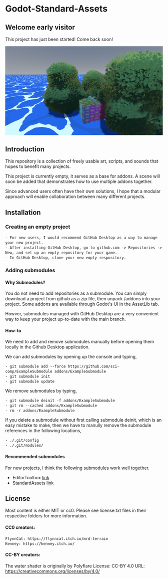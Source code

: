 # Godot-Standard-Assets

## Welcome early visitor

This project has just been started! Come back soon!

![demo](./addons/StandardAssets/Documentation/Image/demo.png)

## Introduction

This repository is a collection of freely usable art, scripts, and sounds that hopes to benefit many projects.

This project is currently empty, it serves as a base for addons. A scene will soon be added that demonstrates how to use multiple addons together.

Since advanced users often have their own solutions, I hope that a modular approach will enable collaboration between many different projects.

## Installation

### Creating an empty project

	- For new users, I would recommend GitHub Desktop as a way to manage your new project.
	- After installing GitHub Desktop, go to github.com -> Repositories -> New, and set up an empty repository for your game.
	- In GitHub Desktop, clone your new empty respository.

### Adding submodules

#### Why Submodules?

You do not need to add repositories as a submodule. You can simply download a project from github as a zip file, then unpack /addons into your project. Some addons are available through Godot's UI in the AssetLib tab.

Howver, submodules managed with GitHub Desktop are a very convenient way to keep your project up-to-date with the main branch.

#### How-to

We need to add and remove submodules manually before opening them locally in the Github Desktop application.

We can add submodules by opening up the console and typing,

	- git submodule add --force https://github.com/sci-comp/ExampleSubmodule addons/ExampleSubmodule
	- git submodule init
	- git submodule update

We remove submodules by typing,

	- git submodule deinit -f addons/ExampleSubmodule
	- git rm --cached addons/ExampleSubmodule
	- rm -r addons/ExampleSubmodule

If you delete a submodule without first calling submodule deinit, which is an easy mistake to make, then we have to manully remove the submodule references in the following locations,

	- ./.git/config
	- ./.git/modules/

#### Recommended submodules

For new projects, I think the following submodules work well together.

- EditorToolbox  [link](https://github.com/sci-comp/EditorToolbox)
- StandardAssets  [link](todo)

## License

Most content is either MIT or cc0. Please see license.txt files in their respective folders for more information.

#### CC0 creators:
	
	FlynnCat: https://flynncat.itch.io/mrd-terrain
	Kenney: https://kenney.itch.io/

#### CC-BY creators:
	
The water shader is originally by Polyflare
	License: CC-BY 4.0
	URL: https://creativecommons.org/licenses/by/4.0/
